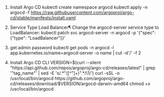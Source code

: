1. Install Argo CD 
kubectl create namespace argocd
kubectl apply -n argocd -f https://raw.githubusercontent.com/argoproj/argo-cd/stable/manifests/install.yaml

2. Service Type Load Balancer¶
Change the argocd-server service type to LoadBalancer:
kubectl patch svc argocd-server -n argocd -p '{"spec": {"type": "LoadBalancer"}}'

3. get admin password
kubectl get pods -n argocd -l app.kubernetes.io/name=argocd-server -o name | cut -d'/' -f 2


4. Install Argo CD CLI 
VERSION=$(curl --silent "https://api.github.com/repos/argoproj/argo-cd/releases/latest" | grep '"tag_name"' | sed -E 's/.*"([^"]+)".*/\1/')
curl -sSL -o /usr/local/bin/argocd https://github.com/argoproj/argo-cd/releases/download/$VERSION/argocd-darwin-amd64
chmod +x /usr/local/bin/argocd
